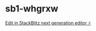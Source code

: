 # sb1-whgrxw

[Edit in StackBlitz next generation editor ⚡️](https://stackblitz.com/~/github.com/rslgco/sb1-whgrxw)